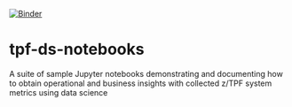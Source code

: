 [![Binder](https://mybinder.org/badge_logo.svg)](https://mybinder.org/v2/gh/IBM/tpf-ds-notebooks/initial-notebook?urlpath=lab/tree/intro_cdc_nvpc_analysis-new.ipynb)

# tpf-ds-notebooks
A suite of sample Jupyter notebooks demonstrating and documenting how to obtain operational and business insights with collected z/TPF system metrics using data science
